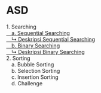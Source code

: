 # ASD
<a>1. Searching</a><br>
<a href="sequential searching.c">&emsp;a. Sequential Searching</a><br>
<a href="deskripsi sequential">&emsp;↳ Deskripsi Sequential Searching</a><br>
<a href="binary searching.c">&emsp;b. Binary Searching</a><br>
<a href="deskripsi binary">&emsp;↳ Deskripsi Binary Searching </a><br>
<a>2. Sorting</a><br>
<a>&emsp;a. Bubble Sorting</a><br>
<a>&emsp;b. Selection Sorting</a><br>
<a>&emsp;c. Insertion Sorting</a><br>
<a>&emsp;d. Challenge</a><br>
